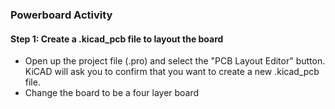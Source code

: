 ### Powerboard Activity 

#### Step 1: Create a .kicad_pcb file to layout the board 

* Open up the project file (.pro) and select the "PCB Layout Editor" button. KiCAD will ask you to confirm that you want to create a new .kicad_pcb file.
* Change the board to be a four layer board 
